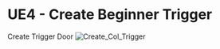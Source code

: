 # UE4 - Create Beginner Trigger
 Create Trigger Door
![Create_Col_Trigger](https://user-images.githubusercontent.com/43956936/72306009-f9e79a00-3675-11ea-894c-636083610a1f.JPG)
